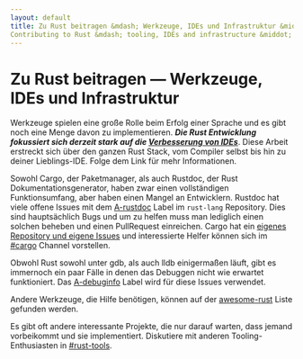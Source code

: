 ```yaml
---
layout: default
title: Zu Rust beitragen &mdash; Werkzeuge, IDEs und Infrastruktur &middot; Die Programmiersprache Rust
Contributing to Rust &mdash; tooling, IDEs and infrastructure &middot; The Rust Programming Language
---
```


# Zu Rust beitragen &mdash; Werkzeuge, IDEs und Infrastruktur

Werkzeuge spielen eine große Rolle beim Erfolg einer Sprache und es gibt noch eine Menge davon zu implementieren.
***Die Rust Entwicklung fokussiert sich derzeit stark auf die [Verbesserung von IDEs][ides]***. Diese Arbeit erstreckt sich über den ganzen Rust Stack, vom Compiler selbst bis hin zu deiner Lieblings-IDE. Folge dem Link für mehr Informationen.

Sowohl Cargo, der Paketmanager, als auch Rustdoc, der Rust Dokumentationsgenerator,
haben zwar einen vollständigen Funktionsumfang, aber haben einen Mangel an Entwicklern.
Rustdoc hat viele offene Issues mit dem [A-rustdoc] Label im `rust-lang` Repository.
Dies sind hauptsächlich Bugs und um zu helfen muss man lediglich einen solchen beheben und einen PullRequest einreichen.
Cargo hat ein [eigenes Repository und eigene Issues][Cargo] und interessierte Helfer können sich im [#cargo] Channel vorstellen.

Obwohl Rust sowohl unter gdb, als auch lldb einigermaßen läuft,
gibt es immernoch ein paar Fälle in denen das Debuggen nicht wie erwartet funktioniert.
Das [A-debuginfo] Label wird für diese Issues verwendet.

Andere Werkzeuge, die Hilfe benötigen, können auf der [awesome-rust] Liste gefunden werden.

Es gibt oft andere interessante Projekte, die nur darauf warten,
dass jemand vorbeikommt und sie implementiert.
Diskutiere mit anderen Tooling-Enthusiasten in [#rust-tools].

[#cargo]: https://chat.mibbit.com/?server=irc.mozilla.org&channel=%23rustc
[#rust-tools]: https://chat.mibbit.com/?server=irc.mozilla.org&channel=%23rust-tools
[A-debuginfo]: https://github.com/rust-lang/rust/issues?q=is%3Aopen+is%3Aissue+label%3AA-debuginfo
[A-rustdoc]: https://github.com/rust-lang/rust/issues?q=is%3Aopen+is%3Aissue+label%3AA-rustdoc
[Cargo]: https://github.com/rust-lang/cargo/issues
[awesome-rust]: https://github.com/kud1ing/awesome-rust
[ides]: https://forge.rust-lang.org/ides.html
